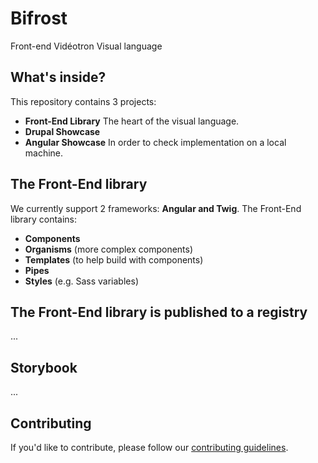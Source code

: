 # Bifrost
Front-end Vidéotron Visual language

## What's inside?

This repository contains 3 projects:
- **Front-End Library**
The heart of the visual language.
- **Drupal Showcase**
- **Angular Showcase**
In order to check implementation on a local machine.


## The Front-End library

We currently support 2 frameworks: **Angular and Twig**.
The Front-End library contains:
- **Components**
- **Organisms** (more complex components)
- **Templates** (to help build with components)
- **Pipes**
- **Styles** (e.g. Sass variables)


## The Front-End library is published to a registry
...


## Storybook
...


## Contributing

If you'd like to contribute, please follow our [contributing guidelines](CONTRIBUTING.mdx).